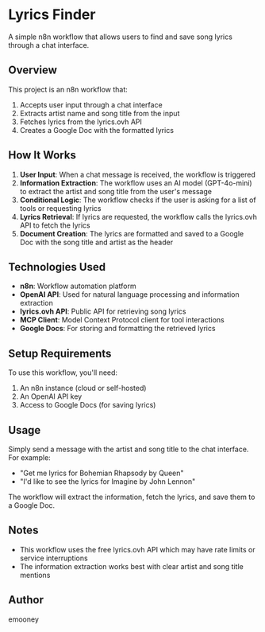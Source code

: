 # Lyrics Finder

A simple n8n workflow that allows users to find and save song lyrics through a chat interface.

## Overview

This project is an n8n workflow that:
1. Accepts user input through a chat interface
2. Extracts artist name and song title from the input
3. Fetches lyrics from the lyrics.ovh API
4. Creates a Google Doc with the formatted lyrics

## How It Works

1. **User Input**: When a chat message is received, the workflow is triggered
2. **Information Extraction**: The workflow uses an AI model (GPT-4o-mini) to extract the artist and song title from the user's message
3. **Conditional Logic**: The workflow checks if the user is asking for a list of tools or requesting lyrics
4. **Lyrics Retrieval**: If lyrics are requested, the workflow calls the lyrics.ovh API to fetch the lyrics
5. **Document Creation**: The lyrics are formatted and saved to a Google Doc with the song title and artist as the header

## Technologies Used

- **n8n**: Workflow automation platform
- **OpenAI API**: Used for natural language processing and information extraction
- **lyrics.ovh API**: Public API for retrieving song lyrics
- **MCP Client**: Model Context Protocol client for tool interactions
- **Google Docs**: For storing and formatting the retrieved lyrics

## Setup Requirements

To use this workflow, you'll need:

1. An n8n instance (cloud or self-hosted)
2. An OpenAI API key
3. Access to Google Docs (for saving lyrics)

## Usage

Simply send a message with the artist and song title to the chat interface. For example:
- "Get me lyrics for Bohemian Rhapsody by Queen"
- "I'd like to see the lyrics for Imagine by John Lennon"

The workflow will extract the information, fetch the lyrics, and save them to a Google Doc.

## Notes

- This workflow uses the free lyrics.ovh API which may have rate limits or service interruptions
- The information extraction works best with clear artist and song title mentions

## Author

emooney
